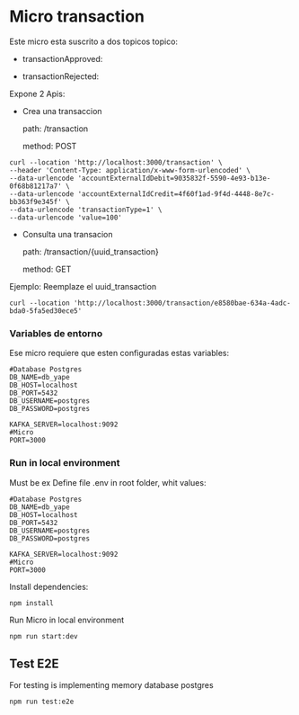 # Micro transaction
Este micro esta suscrito a dos topicos topico:

* transactionApproved:
  
* transactionRejected:

Expone 2 Apis:
  * Crea una transaccion

    path: /transaction

    method: POST
  ````shell
  curl --location 'http://localhost:3000/transaction' \
--header 'Content-Type: application/x-www-form-urlencoded' \
--data-urlencode 'accountExternalIdDebit=9035832f-5590-4e93-b13e-0f68b81217a7' \
--data-urlencode 'accountExternalIdCredit=4f60f1ad-9f4d-4448-8e7c-bb363f9e345f' \
--data-urlencode 'transactionType=1' \
--data-urlencode 'value=100'
````
  * Consulta una transacion
    
    path: /transaction/{uuid_transaction}

    method: GET

Ejemplo: Reemplaze el uuid_transaction
````shell
curl --location 'http://localhost:3000/transaction/e8580bae-634a-4adc-bda0-5fa5ed30ece5'
````  


### Variables de entorno
Ese micro requiere que esten configuradas estas variables:
````dotenv
#Database Postgres
DB_NAME=db_yape
DB_HOST=localhost
DB_PORT=5432
DB_USERNAME=postgres
DB_PASSWORD=postgres

KAFKA_SERVER=localhost:9092
#Micro
PORT=3000

````

### Run in local environment
Must be ex
Define file .env in root folder, whit values:
````dotenv
#Database Postgres
DB_NAME=db_yape
DB_HOST=localhost
DB_PORT=5432
DB_USERNAME=postgres
DB_PASSWORD=postgres

KAFKA_SERVER=localhost:9092
#Micro
PORT=3000
````
Install dependencies:
````shell
npm install
````
Run Micro in local environment
````shell
npm run start:dev
````


## Test E2E
For testing is implementing memory database postgres
````shell
npm run test:e2e
````
